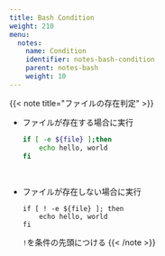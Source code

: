 ```yaml
---
title: Bash Condition
weight: 210
menu:
  notes:
    name: Condition
    identifier: notes-bash-condition
    parent: notes-bash
    weight: 10
---
```



<!-- Condition -->
{{< note title="ファイルの存在判定" >}}

- ファイルが存在する場合に実行
    ```bash
    if [ -e ${file} ];then
        echo hello, world
    fi
    ```
<br> 

- ファイルが存在しない場合に実行
    ```
    if [ ! -e ${file} ]; then
        echo hello, world
    fi
    ```
    `!`を条件の先頭につける
{{< /note >}}
